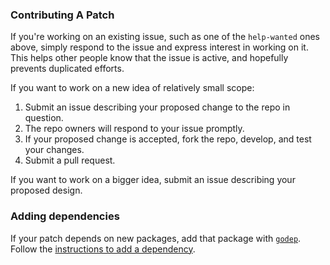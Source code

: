 ### Contributing A Patch

If you're working on an existing issue, such as one of the `help-wanted` ones
above, simply respond to the issue and express interest in working on it.  This
helps other people know that the issue is active, and hopefully prevents
duplicated efforts.

If you want to work on a new idea of relatively small scope:

1. Submit an issue describing your proposed change to the repo in question.
1. The repo owners will respond to your issue promptly.
1. If your proposed change is accepted, fork the repo, develop, and test your changes.
1. Submit a pull request.

If you want to work on a bigger idea, submit an issue describing your proposed design.

### Adding dependencies

If your patch depends on new packages, add that package with
[`godep`](https://github.com/tools/godep).  Follow the [instructions to add a
dependency](docs/devel/development.md#godep-and-dependency-management).

